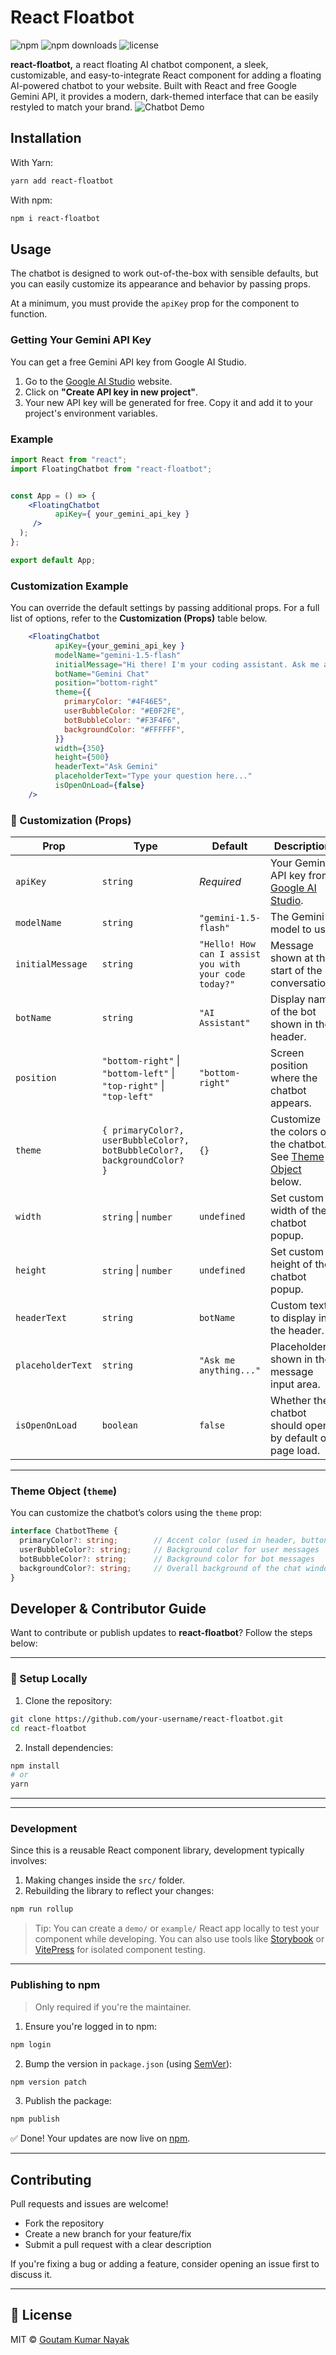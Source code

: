 
# React Floatbot
![npm](https://img.shields.io/npm/v/react-floatbot)   ![npm downloads](https://img.shields.io/npm/dt/react-floatbot)   ![license](https://img.shields.io/npm/l/react-floatbot)


**react-floatbot,** a react floating AI chatbot component, a sleek, customizable, and easy-to-integrate React component for adding a floating AI-powered chatbot to your website. Built with React and free Google Gemini API, it provides a modern, dark-themed interface that can be easily restyled to match your brand. 
![Chatbot Demo](https://github.com/user-attachments/assets/38300ccf-bccc-4ff6-b82d-639d85e01d41)

## Installation

With Yarn:

```bash
yarn add react-floatbot
```

With npm:

```bash
npm i react-floatbot
```

## Usage


The chatbot is designed to work out-of-the-box with sensible defaults, but you can easily customize its appearance and behavior by passing props.

At a minimum, you must provide the `apiKey` prop for the component to function.

### Getting Your Gemini API Key 
You can get a free Gemini API key from Google AI Studio. 

1. Go to the [Google AI Studio](https://aistudio.google.com/apikey) website. 
2. Click on **"Create API key in new project"**. 
3. Your new API key will be generated for free. Copy it and add it to your project's environment variables.

### Example
```jsx
import React from "react";
import FloatingChatbot from "react-floatbot";


const App = () => {
	<FloatingChatbot
	      apiKey={ your_gemini_api_key }
   	 />
  );
};

export default App;
```


### Customization Example

You can override the default settings by passing additional props. For a full list of options, refer to the **Customization (Props)** table below.

```jsx
	<FloatingChatbot
	      apiKey={your_gemini_api_key }
	      modelName="gemini-1.5-flash"
	      initialMessage="Hi there! I'm your coding assistant. Ask me anything!"
	      botName="Gemini Chat"
	      position="bottom-right"
	      theme={{
			primaryColor: "#4F46E5",
			userBubbleColor: "#E0F2FE",
			botBubbleColor: "#F3F4F6",
			backgroundColor: "#FFFFFF",
	      }}
	      width={350}
	      height={500}
	      headerText="Ask Gemini"
	      placeholderText="Type your question here..."
	      isOpenOnLoad={false}
    />
```
### 📌 Customization (Props)

| Prop              | Type                                                                 | Default                                                          | Description |
|-------------------|----------------------------------------------------------------------|------------------------------------------------------------------|-------------|
| `apiKey`          | `string`                                                             | _Required_                                                       | Your Gemini API key from [Google AI Studio](https://aistudio.google.com/apikey). |
| `modelName`       | `string`                                                             | `"gemini-1.5-flash"`                                             | The Gemini model to use. |
| `initialMessage`  | `string`                                                             | `"Hello! How can I assist you with your code today?"`           | Message shown at the start of the conversation. |
| `botName`         | `string`                                                             | `"AI Assistant"`                                                 | Display name of the bot shown in the header. |
| `position`        | `"bottom-right"` \| `"bottom-left"` \| `"top-right"` \| `"top-left"` | `"bottom-right"`                                                 | Screen position where the chatbot appears. |
| `theme`           | `{ primaryColor?, userBubbleColor?, botBubbleColor?, backgroundColor? }` | `{}`                                                             | Customize the colors of the chatbot. See [Theme Object](#-theme-object-theme) below. |
| `width`           | `string` \| `number`                                                 | `undefined`                                                      | Set custom width of the chatbot popup. |
| `height`          | `string` \| `number`                                                 | `undefined`                                                      | Set custom height of the chatbot popup. |
| `headerText`      | `string`                                                             | `botName`                                                        | Custom text to display in the header. |
| `placeholderText` | `string`                                                             | `"Ask me anything..."`                                           | Placeholder shown in the message input area. |
| `isOpenOnLoad`    | `boolean`                                                            | `false`                                                          | Whether the chatbot should open by default on page load. |

---

###  Theme Object (`theme`)

You can customize the chatbot’s colors using the `theme` prop:

```ts
interface ChatbotTheme {
  primaryColor?: string;        // Accent color (used in header, buttons)
  userBubbleColor?: string;     // Background color for user messages
  botBubbleColor?: string;      // Background color for bot messages
  backgroundColor?: string;     // Overall background of the chat window
}
```
##  Developer & Contributor Guide

Want to contribute or publish updates to **react-floatbot**? Follow the steps below:

---

### 🔧 Setup Locally

1. Clone the repository:

```bash
git clone https://github.com/your-username/react-floatbot.git
cd react-floatbot
```

2. Install dependencies:

```bash
npm install
# or
yarn
```

---


---


### Development

Since this is a reusable React component library, development typically involves:

1. Making changes inside the `src/` folder.
2. Rebuilding the library to reflect your changes:

```bash
npm run rollup
```

> Tip: You can create a `demo/` or `example/` React app locally to test your component while developing.
> You can also use tools like [Storybook](https://storybook.js.org/) or [VitePress](https://vitepress.dev/) for isolated component testing.

---

### Publishing to npm

> Only required if you're the maintainer.

1. Ensure you're logged in to npm:

```bash
npm login
```

2. Bump the version in `package.json` (using [SemVer](https://semver.org/)):

```bash
npm version patch
```

3. Publish the package:

```bash
npm publish
```

✅ Done! Your updates are now live on [npm](https://www.npmjs.com/package/react-floatbot).

---

##  Contributing

Pull requests and issues are welcome!

- Fork the repository
- Create a new branch for your feature/fix
- Submit a pull request with a clear description

If you're fixing a bug or adding a feature, consider opening an issue first to discuss it.

---

## 📄 License

MIT © [Goutam Kumar Nayak](https://github.com/Goutam-04)
